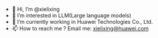 - 👋 Hi, I’m @xielixing
- 👀 I’m interested in LLM(Large language models)
- 🌱 I’m currently working in Huawei Technologies Co., Ltd.
- 📫 How to reach me ? 
     Email me: xielixing@huawei.com

<!---
xielixing/xielixing is a ✨ special ✨ repository because its `README.md` (this file) appears on your GitHub profile.
You can click the Preview link to take a look at your changes.
--->

